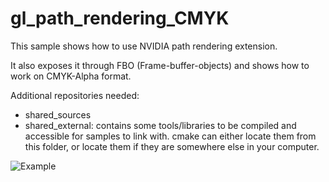 # gl_path_rendering_CMYK

This sample shows how to use NVIDIA path rendering extension.

It also exposes it through FBO (Frame-buffer-objects) and shows how to work on CMYK-Alpha format.

Additional repositories needed:
* shared_sources
* shared_external: contains some tools/libraries to be compiled and accessible for samples to link with.
cmake can either locate them from this folder, or locate them if they are somewhere else in your computer.

![Example](https://github.com/nvpro-samples/gl_path_rendering_CMYK/blob/master/doc/sample.JPG)
